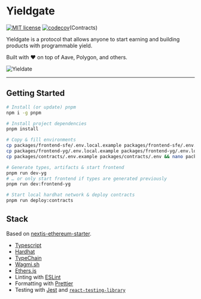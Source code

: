 # Yieldgate

[![MIT license](https://img.shields.io/badge/License-MIT-blue.svg)](https://yieldgate.mit-license.org/)
[![codecov](https://codecov.io/gh/yieldgate/yieldgate/branch/develop/graph/badge.svg?token=Y1BVBCAJK5)](https://codecov.io/gh/yieldgate/yieldgate)(Contracts)

Yieldgate is a protocol that allows anyone to start earning and building products with programmable yield.

Built with ❤️ on top of Aave, Polygon, and others.

![Yieldate](https://i.imgur.com/j316O86.png "Yieldgate")

---

## Getting Started

```bash
# Install (or update) pnpm
npm i -g pnpm

# Install project dependencies
pnpm install

# Copy & fill environments
cp packages/frontend-sfe/.env.local.example packages/frontend-sfe/.env.local && nano packages/frontend-sfe/.env.local
cp packages/frontend-yg/.env.local.example packages/frontend-yg/.env.local && nano packages/frontend-yg/.env.local
cp packages/contracts/.env.example packages/contracts/.env && nano packages/contracts/.env

# Generate types, artifacts & start frontend
pnpm run dev-yg
# … or only start frontend if types are generated previously
pnpm run dev:frontend-yg

# Start local hardhat network & deploy contracts
pnpm run deploy:contracts
```

## Stack

Based on [nextjs-ethereum-starter](https://github.com/ChangoMan/nextjs-ethereum-starter).

- [Typescript](https://www.typescriptlang.org/)
- [Hardhat](https://hardhat.org/)
- [TypeChain](https://github.com/ethereum-ts/TypeChain)
- [Wagmi.sh](https://wagmi.sh/)
- [Ethers.js](https://docs.ethers.io/v5/)
- Linting with [ESLint](https://eslint.org/)
- Formatting with [Prettier](https://prettier.io/)
- Testing with [Jest](https://jestjs.io/) and [`react-testing-library`](https://testing-library.com/docs/react-testing-library/intro)
